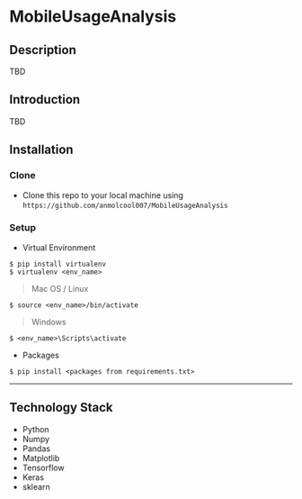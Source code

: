 # MobileUsageAnalysis

## Description

TBD

## Introduction

TBD

## Installation

### Clone

- Clone this repo to your local machine using `https://github.com/anmolcool007/MobileUsageAnalysis`

### Setup

- Virtual Environment

```shell
$ pip install virtualenv
$ virtualenv <env_name>
```
>Mac OS / Linux
```shell
$ source <env_name>/bin/activate
```
>Windows
```shell
$ <env_name>\Scripts\activate
```

- Packages

```shell
$ pip install <packages from requirements.txt>
```
---
## Technology Stack
- Python
- Numpy
- Pandas
- Matplotlib
- Tensorflow
- Keras
- sklearn

